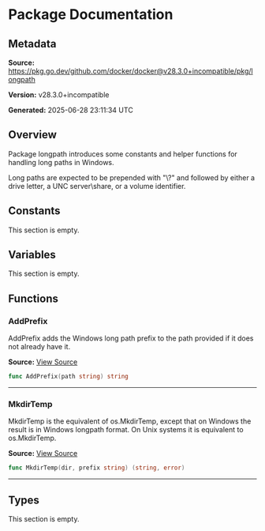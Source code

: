 # Package Documentation

## Metadata

**Source:** https://pkg.go.dev/github.com/docker/docker@v28.3.0+incompatible/pkg/longpath

**Version:** v28.3.0+incompatible

**Generated:** 2025-06-28 23:11:34 UTC

## Overview

Package longpath introduces some constants and helper functions for handling
long paths in Windows.

Long paths are expected to be prepended with "\\?\" and followed by either a
drive letter, a UNC server\share, or a volume identifier.


## Constants

This section is empty.

## Variables

This section is empty.

## Functions

### AddPrefix

AddPrefix adds the Windows long path prefix to the path provided if
it does not already have it.

**Source:** [View Source](https://github.com/docker/docker/blob/v28.3.0/pkg/longpath/longpath.go#L19)  

```go
func AddPrefix(path string) string
```

---

### MkdirTemp

MkdirTemp is the equivalent of os.MkdirTemp, except that on Windows
the result is in Windows longpath format. On Unix systems it is
equivalent to os.MkdirTemp.

**Source:** [View Source](https://github.com/docker/docker/blob/v28.3.0/pkg/longpath/longpath.go#L33)  

```go
func MkdirTemp(dir, prefix string) (string, error)
```

---

## Types

This section is empty.

